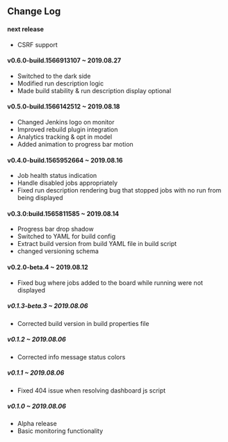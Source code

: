 ## Change Log

#### next release
- CSRF support

#### v0.6.0-build.1566913107 ~ 2019.08.27
- Switched to the dark side
- Modified run description logic
- Made build stability & run description display optional

#### v0.5.0-build.1566142512 ~ 2019.08.18
- Changed Jenkins logo on monitor
- Improved rebuild plugin integration
- Analytics tracking & opt in model
- Added animation to progress bar motion

#### v0.4.0-build.1565952664 ~ 2019.08.16
- Job health status indication
- Handle disabled jobs appropriately
- Fixed run description rendering bug that stopped jobs with no run from being displayed

#### v0.3.0:build.1565811585 ~ 2019.08.14
- Progress bar drop shadow
- Switched to YAML for build config
- Extract build version from build YAML file in build script
- changed versioning schema

#### v0.2.0-beta.4 ~ 2019.08.12
- Fixed bug where jobs added to the board while running were not displayed

##### v0.1.3-beta.3 ~ 2019.08.06
- Corrected build version in build properties file

##### v0.1.2 ~ 2019.08.06
- Corrected info message status colors

##### v0.1.1 ~ 2019.08.06
- Fixed 404 issue when resolving dashboard js script

##### v0.1.0 ~ 2019.08.06
- Alpha release
- Basic monitoring functionality